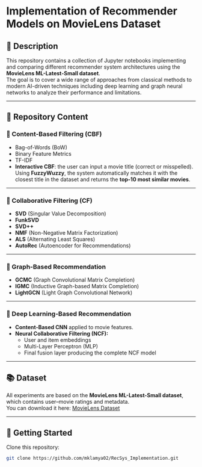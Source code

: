 #  Implementation of Recommender Models on MovieLens Dataset  

## 📝 Description  
This repository contains a collection of Jupyter notebooks implementing and comparing different recommender system architectures using the **MovieLens ML-Latest-Small dataset**.  
The goal is to cover a wide range of approaches from classical methods to modern AI-driven techniques including deep learning and graph neural networks to analyze their performance and limitations.  

---

## 📂 Repository Content  

### 🔹 Content-Based Filtering (CBF)  
- Bag-of-Words (BoW)  
- Binary Feature Metrics  
- TF-IDF 
- **Interactive CBF**: the user can input a movie title (correct or misspelled). Using **FuzzyWuzzy**, the system automatically matches it with the closest title in the dataset and returns the **top-10 most similar movies**.  

---

### 🔹 Collaborative Filtering (CF)  
- **SVD** (Singular Value Decomposition)
- **FunkSVD**
- **SVD++**  
- **NMF** (Non-Negative Matrix Factorization)  
- **ALS** (Alternating Least Squares)  
- **AutoRec** (Autoencoder for Recommendations)  

---

### 🔹 Graph-Based Recommendation  
- **GCMC** (Graph Convolutional Matrix Completion)  
- **IGMC** (Inductive Graph-based Matrix Completion)  
- **LightGCN** (Light Graph Convolutional Network)  

---

### 🔹 Deep Learning-Based Recommendation  
- **Content-Based CNN** applied to movie features.  
- **Neural Collaborative Filtering (NCF):**  
  - User and item embeddings  
  - Multi-Layer Perceptron (MLP)  
  - Final fusion layer producing the complete NCF model  

---

## 📚 Dataset  
All experiments are based on the **MovieLens ML-Latest-Small dataset**, which contains user–movie ratings and metadata.  
You can download it here: [MovieLens Dataset](https://grouplens.org/datasets/movielens/latest/)  

---

## 🚀 Getting Started  
 Clone this repository:  
   ```bash
   git clone https://github.com/mklamya02/RecSys_Implementation.git